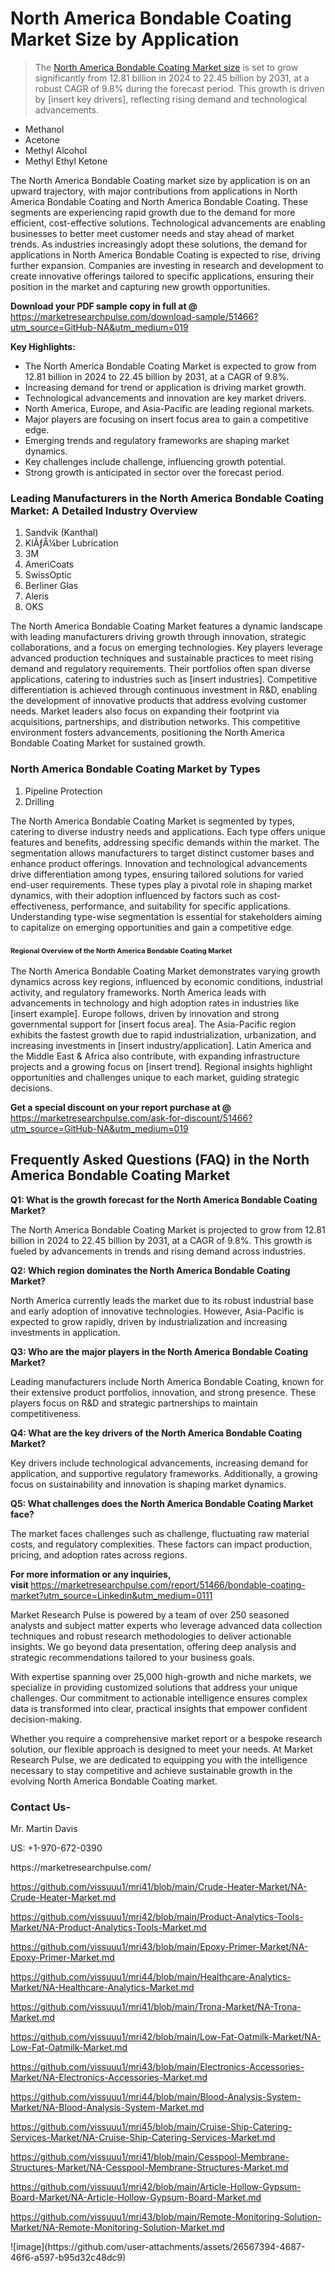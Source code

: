 <h1>North America Bondable Coating Market&nbsp;Size by Application</h1><blockquote><p>The <a href="https://marketresearchpulse.com/download-sample/51466?utm_source=GitHub-NA&amp;utm_medium=019">North America Bondable Coating Market size</a> is set to grow significantly from 12.81 billion in 2024 to 22.45 billion by 2031, at a robust CAGR of 9.8% during the forecast period. This growth is driven by [insert key drivers], reflecting rising demand and technological advancements.</p></blockquote><ul><li>Methanol<li> Acetone<li> Methyl Alcohol<li> Methyl Ethyl Ketone</li></ul><p>The North America Bondable Coating market size by application is on an upward trajectory, with major contributions from applications in North America Bondable Coating and North America Bondable Coating. These segments are experiencing rapid growth due to the demand for more efficient, cost-effective solutions. Technological advancements are enabling businesses to better meet customer needs and stay ahead of market trends. As industries increasingly adopt these solutions, the demand for applications in North America Bondable Coating is expected to rise, driving further expansion. Companies are investing in research and development to create innovative offerings tailored to specific applications, ensuring their position in the market and capturing new growth opportunities.</p><p><strong>Download your PDF sample copy in full at @ </strong><a href="https://marketresearchpulse.com/download-sample/51466?utm_source=GitHub-NA&amp;utm_medium=019">https://marketresearchpulse.com/download-sample/51466?utm_source=GitHub-NA&amp;utm_medium=019</a></p><p><strong>Key Highlights: </strong></p><ul><li>The North America Bondable Coating Market is expected to grow from 12.81 billion in 2024 to 22.45 billion by 2031, at a CAGR of 9.8%.</li><li>Increasing demand for trend or application is driving market growth.</li><li>Technological advancements and innovation are key market drivers.</li><li>North America, Europe, and Asia-Pacific are leading regional markets.</li><li>Major players are focusing on insert focus area to gain a competitive edge.</li><li>Emerging trends and regulatory frameworks are shaping market dynamics.</li><li>Key challenges include challenge, influencing growth potential.</li><li>Strong growth is anticipated in sector over the forecast period.</li></ul><h3>Leading Manufacturers in the North America Bondable Coating Market: A Detailed Industry Overview</h3><ol><li>Sandvik (Kanthal)</li><li>KlÃƒÂ¼ber Lubrication</li><li>3M</li><li>AmeriCoats</li><li>SwissOptic</li><li>Berliner Glas</li><li>Aleris</li><li>OKS</li></ol><div class="flex max-w-full flex-col flex-grow"><div class="min-h-8 text-message flex w-full flex-col items-end gap-2 whitespace-normal break-words [.text-message+&amp;]:mt-5" dir="auto" data-message-author-role="assistant" data-message-id="fd8432e4-4910-450d-b182-61b7bfb0a01f" data-message-model-slug="gpt-4o"><div class="flex w-full flex-col gap-1 empty:hidden first:pt-[3px]"><div class="markdown prose w-full break-words dark:prose-invert light"><p>The North America Bondable Coating Market features a dynamic landscape with leading manufacturers driving growth through innovation, strategic collaborations, and a focus on emerging technologies. Key players leverage advanced production techniques and sustainable practices to meet rising demand and regulatory requirements. Their portfolios often span diverse applications, catering to industries such as [insert industries]. Competitive differentiation is achieved through continuous investment in R&amp;D, enabling the development of innovative products that address evolving customer needs. Market leaders also focus on expanding their footprint via acquisitions, partnerships, and distribution networks. This competitive environment fosters advancements, positioning the North America Bondable Coating Market for sustained growth.</p></div></div></div></div><h3>North America Bondable Coating Market by Types</h3><ol><li>Pipeline Protection<li> Drilling</li></ol><div class="flex max-w-full flex-col flex-grow"><div class="min-h-8 text-message flex w-full flex-col items-end gap-2 whitespace-normal break-words [.text-message+&amp;]:mt-5" dir="auto" data-message-author-role="assistant" data-message-id="084470be-0bb7-4664-bddf-5156b4f41249" data-message-model-slug="gpt-4o-mini"><div class="flex w-full flex-col gap-1 empty:hidden first:pt-[3px]"><div class="markdown prose w-full break-words dark:prose-invert light"><p>The North America Bondable Coating Market is segmented by types, catering to diverse industry needs and applications. Each type offers unique features and benefits, addressing specific demands within the market. The segmentation allows manufacturers to target distinct customer bases and enhance product offerings. Innovation and technological advancements drive differentiation among types, ensuring tailored solutions for varied end-user requirements. These types play a pivotal role in shaping market dynamics, with their adoption influenced by factors such as cost-effectiveness, performance, and suitability for specific applications. Understanding type-wise segmentation is essential for stakeholders aiming to capitalize on emerging opportunities and gain a competitive edge.</p></div></div></div></div><h3><span style="font-size: 11px;">Regional Overview of the North America Bondable Coating Market</span></h3><div class="flex max-w-full flex-col flex-grow"><div class="min-h-8 text-message flex w-full flex-col items-end gap-2 whitespace-normal break-words [.text-message+&amp;]:mt-5" dir="auto" data-message-author-role="assistant" data-message-id="e9038762-ce64-4e30-91c9-9bd413514231" data-message-model-slug="gpt-4o-mini"><div class="flex w-full flex-col gap-1 empty:hidden first:pt-[3px]"><div class="markdown prose w-full break-words dark:prose-invert light"><p>The North America Bondable Coating Market demonstrates varying growth dynamics across key regions, influenced by economic conditions, industrial activity, and regulatory frameworks. North America leads with advancements in technology and high adoption rates in industries like [insert example]. Europe follows, driven by innovation and strong governmental support for [insert focus area]. The Asia-Pacific region exhibits the fastest growth due to rapid industrialization, urbanization, and increasing investments in [insert industry/application]. Latin America and the Middle East &amp; Africa also contribute, with expanding infrastructure projects and a growing focus on [insert trend]. Regional insights highlight opportunities and challenges unique to each market, guiding strategic decisions.</p></div></div></div></div><p><strong>Get a special discount on your report purchase at @ </strong><a href="https://marketresearchpulse.com/ask-for-discount/51466?utm_source=GitHub-NA&amp;utm_medium=019">https://marketresearchpulse.com/ask-for-discount/51466?utm_source=GitHub-NA&amp;utm_medium=019</a></p><h2>Frequently Asked Questions (FAQ) in the North America Bondable Coating Market</h2><p><strong>Q1: What is the growth forecast for the North America Bondable Coating Market?</strong></p><p>The North America Bondable Coating Market is projected to grow from 12.81 billion in 2024 to 22.45 billion by 2031, at a CAGR of 9.8%. This growth is fueled by advancements in trends and rising demand across industries.</p><p><strong>Q2: Which region dominates the North America Bondable Coating Market?</strong></p><p>North America currently leads the market due to its robust industrial base and early adoption of innovative technologies. However, Asia-Pacific is expected to grow rapidly, driven by industrialization and increasing investments in application.</p><p><strong>Q3: Who are the major players in the North America Bondable Coating Market?</strong></p><p>Leading manufacturers include North America Bondable Coating, known for their extensive product portfolios, innovation, and strong presence. These players focus on R&amp;D and strategic partnerships to maintain competitiveness.</p><p><strong>Q4: What are the key drivers of the North America Bondable Coating Market?</strong></p><p>Key drivers include technological advancements, increasing demand for application, and supportive regulatory frameworks. Additionally, a growing focus on sustainability and innovation is shaping market dynamics.</p><p><strong>Q5: What challenges does the North America Bondable Coating Market face?</strong></p><p>The market faces challenges such as challenge, fluctuating raw material costs, and regulatory complexities. These factors can impact production, pricing, and adoption rates across regions.</p><p><strong>For more information or any inquiries, visit&nbsp;</strong><a href="https://marketresearchpulse.com/report/51466/bondable-coating-market?utm_source=Linkedin&utm_medium=0111">https://marketresearchpulse.com/report/51466/bondable-coating-market?utm_source=Linkedin&utm_medium=0111</a></p><p>Market Research Pulse is powered by a team of over 250 seasoned analysts and subject matter experts who leverage advanced data collection techniques and robust research methodologies to deliver actionable insights. We go beyond data presentation, offering deep analysis and strategic recommendations tailored to your business goals.</p><p>With expertise spanning over 25,000 high-growth and niche markets, we specialize in providing customized solutions that address your unique challenges. Our commitment to actionable intelligence ensures complex data is transformed into clear, practical insights that empower confident decision-making.</p><p>Whether you require a comprehensive market report or a bespoke research solution, our flexible approach is designed to meet your needs. At Market Research Pulse, we are dedicated to equipping you with the intelligence necessary to stay competitive and achieve sustainable growth in the evolving North America Bondable Coating market.</p><h3><strong>Contact Us-</strong></h3><p>Mr. Martin Davis</p><p>US: +1-970-672-0390</p><p>https://marketresearchpulse.com/</p><p><a href="https://github.com/vissuuu1/mri41/blob/main/Crude-Heater-Market/NA-Crude-Heater-Market.md">https://github.com/vissuuu1/mri41/blob/main/Crude-Heater-Market/NA-Crude-Heater-Market.md</a></p><p><a href="https://github.com/vissuuu1/mri42/blob/main/Product-Analytics-Tools-Market/NA-Product-Analytics-Tools-Market.md">https://github.com/vissuuu1/mri42/blob/main/Product-Analytics-Tools-Market/NA-Product-Analytics-Tools-Market.md</a></p><p><a href="https://github.com/vissuuu1/mri43/blob/main/Epoxy-Primer-Market/NA-Epoxy-Primer-Market.md">https://github.com/vissuuu1/mri43/blob/main/Epoxy-Primer-Market/NA-Epoxy-Primer-Market.md</a></p><p><a href="https://github.com/vissuuu1/mri44/blob/main/Healthcare-Analytics-Market/NA-Healthcare-Analytics-Market.md">https://github.com/vissuuu1/mri44/blob/main/Healthcare-Analytics-Market/NA-Healthcare-Analytics-Market.md</a></p><p><a href="https://github.com/vissuuu1/mri41/blob/main/Trona-Market/NA-Trona-Market.md">https://github.com/vissuuu1/mri41/blob/main/Trona-Market/NA-Trona-Market.md</a></p><p><a href="https://github.com/vissuuu1/mri42/blob/main/Low-Fat-Oatmilk-Market/NA-Low-Fat-Oatmilk-Market.md">https://github.com/vissuuu1/mri42/blob/main/Low-Fat-Oatmilk-Market/NA-Low-Fat-Oatmilk-Market.md</a></p><p><a href="https://github.com/vissuuu1/mri43/blob/main/Electronics-Accessories-Market/NA-Electronics-Accessories-Market.md">https://github.com/vissuuu1/mri43/blob/main/Electronics-Accessories-Market/NA-Electronics-Accessories-Market.md</a></p><p><a href="https://github.com/vissuuu1/mri44/blob/main/Blood-Analysis-System-Market/NA-Blood-Analysis-System-Market.md">https://github.com/vissuuu1/mri44/blob/main/Blood-Analysis-System-Market/NA-Blood-Analysis-System-Market.md</a></p><p><a href="https://github.com/vissuuu1/mri45/blob/main/Cruise-Ship-Catering-Services-Market/NA-Cruise-Ship-Catering-Services-Market.md">https://github.com/vissuuu1/mri45/blob/main/Cruise-Ship-Catering-Services-Market/NA-Cruise-Ship-Catering-Services-Market.md</a></p><p><a href="https://github.com/vissuuu1/mri41/blob/main/Cesspool-Membrane-Structures-Market/NA-Cesspool-Membrane-Structures-Market.md">https://github.com/vissuuu1/mri41/blob/main/Cesspool-Membrane-Structures-Market/NA-Cesspool-Membrane-Structures-Market.md</a></p><p><a href="https://github.com/vissuuu1/mri42/blob/main/Article-Hollow-Gypsum-Board-Market/NA-Article-Hollow-Gypsum-Board-Market.md">https://github.com/vissuuu1/mri42/blob/main/Article-Hollow-Gypsum-Board-Market/NA-Article-Hollow-Gypsum-Board-Market.md</a></p><p><a href="https://github.com/vissuuu1/mri43/blob/main/Remote-Monitoring-Solution-Market/NA-Remote-Monitoring-Solution-Market.md">https://github.com/vissuuu1/mri43/blob/main/Remote-Monitoring-Solution-Market/NA-Remote-Monitoring-Solution-Market.md</a></p>
![image](https://github.com/user-attachments/assets/26567394-4687-46f6-a597-b95d32c48dc9)

